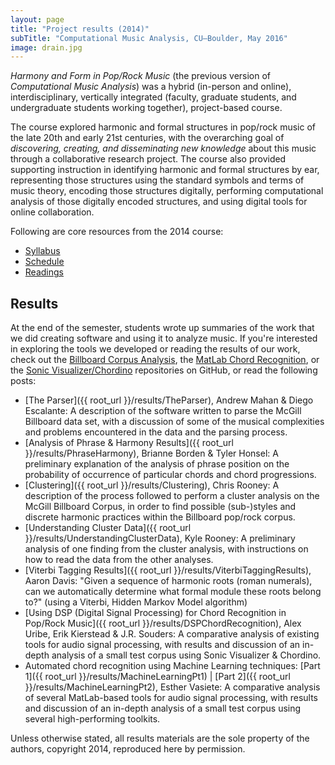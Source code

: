 ```yaml
---
layout: page
title: "Project results (2014)"
subTitle: "Computational Music Analysis, CU–Boulder, May 2016"
image: drain.jpg
---
```


*Harmony and Form in Pop/Rock Music* (the previous version of *Computational Music Analysis*) was a hybrid (in-person and online), interdisciplinary, vertically integrated (faculty, graduate students, and undergraduate students working together), project-based course.

The course explored harmonic and formal structures in pop/rock music of the late 20th and early 21st centuries, with the overarching goal of *discovering, creating, and disseminating new knowledge* about this music through a collaborative research project. The course also provided supporting instruction in identifying harmonic and formal structures by ear, representing those structures using the standard symbols and terms of music theory, encoding those structures digitally, performing computational analysis of those digitally encoded structures, and using digital tools for online collaboration.

Following are core resources from the 2014 course:

- [Syllabus](syllabus2014)  
- [Schedule](schedule2014)  
- [Readings](readings2014)



## Results ##

At the end of the semester, students wrote up summaries of the work that we did creating software and using it to analyze music. If you're interested in exploring the tools we developed or reading the results of our work, check out the [Billboard Corpus Analysis](https://github.com/corpusmusic/billboardcorpus), the [MatLab Chord Recognition](https://github.com/corpusmusic/chordRecognition), or the [Sonic Visualizer/Chordino](https://github.com/corpusmusic/dsp_chordino) repositories on GitHub, or read the following posts:

- [The Parser]({{ root_url }}/results/TheParser), Andrew Mahan & Diego Escalante: A description of the software written to parse the McGill Billboard data set, with a discussion of some of the musical complexities and problems encountered in the data and the parsing process.  
- [Analysis of Phrase & Harmony Results]({{ root_url }}/results/PhraseHarmony), Brianne Borden & Tyler Honsel: A preliminary explanation of the analysis of phrase position on the probability of occurrence of particular chords and chord progressions.  
- [Clustering]({{ root_url }}/results/Clustering), Chris Rooney: A description of the process followed to perform a cluster analysis on the McGill Billboard Corpus, in order to find possible (sub-)styles and discrete harmonic practices within the Billboard pop/rock corpus.  
- [Understanding Cluster Data]({{ root_url }}/results/UnderstandingClusterData), Kyle Rooney: A preliminary analysis of one finding from the cluster analysis, with instructions on how to read the data from the other analyses.  
- [Viterbi Tagging Results]({{ root_url }}/results/ViterbiTaggingResults), Aaron Davis: "Given a sequence of harmonic roots (roman numerals), can we automatically determine what formal module these roots belong to?" (using a Viterbi, Hidden Markov Model algorithm)  
- [Using DSP (Digital Signal Processing) for Chord Recognition in Pop/Rock Music]({{ root_url }}/results/DSPChordRecognition), Alex Uribe, Erik Kierstead & J.R. Souders: A comparative analysis of existing tools for audio signal processing, with results and discussion of an in-depth analysis of a small test corpus using Sonic Visualizer & Chordino.  
- Automated chord recognition using Machine Learning techniques: [Part 1]({{ root_url }}/results/MachineLearningPt1) \| [Part 2]({{ root_url }}/results/MachineLearningPt2), Esther Vasiete: A comparative analysis of several MatLab-based tools for audio signal processing, with results and discussion of an in-depth analysis of a small test corpus using several high-performing toolkits.  

Unless otherwise stated, all results materials are the sole property of the authors, copyright 2014, reproduced here by permission.
